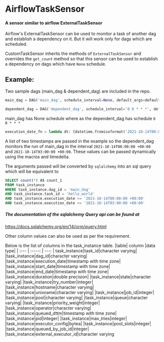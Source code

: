 # AirflowTaskSensor
#### A sensor similar to airflow ExternalTaskSensor

Airflow's ExternalTaskSensor can be used to monitor a task of another dag and establish a dependency on it. But it will work only for dags which are scheduled.

CustomTaskSensor inherits the methods of `ExternalTaskSensor` and overrides the `get_count` method so that this sensor can be used to establish a dependency on dags  which have `None` schedule.

## Example:
Two sample dags (main_dag & dependent_dag) are included in the repo.
```python
main_dag = DAG('main_dag', schedule_interval=None, default_args=default_args)
```
```python
dependent_dag = DAG('dependent_dag', schedule_interval='0 0 * * *', default_args=default_args)
```

main_dag has None schedule where as the dependent_dag has schedule `0 0 * * *`

```python
execution_date_fn = lambda dt: [datetime.fromisoformat('2021-10-14T00:00:00 +00:00'), datetime.fromisoformat('2021-10-14T03:00:00 +00:00')]
```
A list of two timestamps are passed in the example so the dependent_dag monitors the run of main_dag in the interval `2021-10-14T00:00:00 +00:00` and `2021-10-14T03:00:00 +00:00`. These values can be passed dynamically using the macros and timedelta.

The arguments passed will be converted by `sqlalchemy` into an sql query which will be equivalent to

```SQL
SELECT count(*) AS count_1
FROM task_instance
WHERE task_instance.dag_id = 'main_dag' 
AND task_instance.task_id = 'hello_world' 
AND task_instance.execution_date >= '2021-10-14T00:00:00 +00:00' 
AND task_instance.execution_date <= '2021-10-14T03:00:00 +00:00'
```

##### The documentation of the sqlalchemy Query api can be found at
https://docs.sqlalchemy.org/en/14/orm/query.html

Other column values can also be used as per the requirement.

Below is the list of columns in the task_instance table.
|table|	column	|data type|
| :---        |    :----:   |          ---: |
task_instance|task_id|character varying|
|task_instance|dag_id|character varying|
|task_instance|execution_date|timestamp with time zone|
|task_instance|start_date|timestamp with time zone|
|task_instance|end_date|timestamp with time zone|
|task_instance|duration|double precision|
|task_instance|state|character varying|
|task_instance|try_number|integer|
|task_instance|hostname|character varying|
|task_instance|unixname|character varying|
|task_instance|job_id|integer|
|task_instance|pool|character varying|
|task_instance|queue|character varying|
|task_instance|priority_weight|integer|
|task_instance|operator|character varying|
|task_instance|queued_dttm|timestamp with time zone|
|task_instance|pid|integer|
|task_instance|max_tries|integer|
|task_instance|executor_config|bytea|
|task_instance|pool_slots|integer|
|task_instance|queued_by_job_id|integer|
|task_instance|external_executor_id|character varying